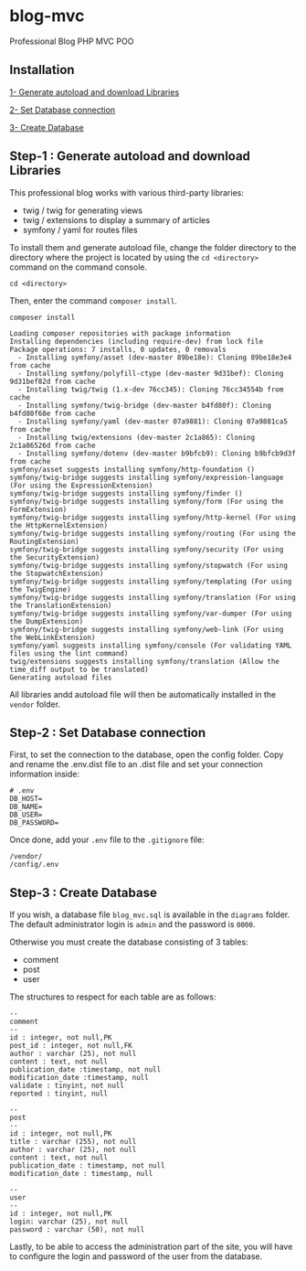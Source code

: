 # blog-mvc
Professional Blog PHP MVC POO

## Installation

[1- Generate autoload and download Libraries](https://github.com/julienLombard/blog-mvc/blob/master/README.md#step-1--generate-autoload-and-download-libraries)

[2- Set Database connection](https://github.com/julienLombard/blog-mvc/blob/master/README.md#step-2--set-database-connection)

[3- Create Database](https://github.com/julienLombard/blog-mvc/blob/master/README.md#step-3--create-database)

## Step-1 : Generate autoload and download Libraries

This professional blog works with various third-party libraries:

- twig / twig for generating views
- twig / extensions to display a summary of articles
- symfony / yaml for routes files

To install them and generate autoload file, change the folder directory to the directory where the project is located by using the `cd <directory>` command on the command console.

```
cd <directory>
```

Then, enter the command `composer install`.

```
composer install
```

```
Loading composer repositories with package information
Installing dependencies (including require-dev) from lock file
Package operations: 7 installs, 0 updates, 0 removals
  - Installing symfony/asset (dev-master 89be18e): Cloning 89be18e3e4 from cache
  - Installing symfony/polyfill-ctype (dev-master 9d31bef): Cloning 9d31bef82d from cache
  - Installing twig/twig (1.x-dev 76cc345): Cloning 76cc34554b from cache
  - Installing symfony/twig-bridge (dev-master b4fd80f): Cloning b4fd80f68e from cache
  - Installing symfony/yaml (dev-master 07a9881): Cloning 07a9881ca5 from cache
  - Installing twig/extensions (dev-master 2c1a865): Cloning 2c1a86526d from cache
  - Installing symfony/dotenv (dev-master b9bfcb9): Cloning b9bfcb9d3f from cache
symfony/asset suggests installing symfony/http-foundation ()
symfony/twig-bridge suggests installing symfony/expression-language (For using the ExpressionExtension)
symfony/twig-bridge suggests installing symfony/finder ()
symfony/twig-bridge suggests installing symfony/form (For using the FormExtension)
symfony/twig-bridge suggests installing symfony/http-kernel (For using the HttpKernelExtension)
symfony/twig-bridge suggests installing symfony/routing (For using the RoutingExtension)
symfony/twig-bridge suggests installing symfony/security (For using the SecurityExtension)
symfony/twig-bridge suggests installing symfony/stopwatch (For using the StopwatchExtension)
symfony/twig-bridge suggests installing symfony/templating (For using the TwigEngine)
symfony/twig-bridge suggests installing symfony/translation (For using the TranslationExtension)
symfony/twig-bridge suggests installing symfony/var-dumper (For using the DumpExtension)
symfony/twig-bridge suggests installing symfony/web-link (For using the WebLinkExtension)
symfony/yaml suggests installing symfony/console (For validating YAML files using the lint command)
twig/extensions suggests installing symfony/translation (Allow the time_diff output to be translated)
Generating autoload files
```

All libraries andd autoload file will then be automatically installed in the `vendor` folder.

## Step-2 : Set Database connection

First, to set the connection to the database, open the config folder. Copy and rename the .env.dist file to an .dist file and set your connection information inside:

```
# .env
DB_HOST=
DB_NAME=
DB_USER=
DB_PASSWORD=
```

Once done, add your `.env` file to the `.gitignore` file:

```
/vendor/
/config/.env
```

## Step-3 : Create Database

If you wish, a database file `blog_mvc.sql` is available in the `diagrams` folder. The default administrator login is `admin` and the password is `0000`.

Otherwise you must create the database consisting of 3 tables:

- comment
- post
- user

The structures to respect for each table are as follows:

```
--
comment
--
id : integer, not null,PK
post_id : integer, not null,FK
author : varchar (25), not null
content : text, not null
publication_date :timestamp, not null
modification_date :timestamp, null
validate : tinyint, not null
reported : tinyint, null

--
post
--
id : integer, not null,PK
title : varchar (255), not null
author : varchar (25), not null
content : text, not null
publication_date : timestamp, not null
modification_date : timestamp, null

--
user
--
id : integer, not null,PK
login: varchar (25), not null
password : varchar (50), not null 

```

Lastly, to be able to access the administration part of the site, you will have to configure the login and password of the user from the database.
